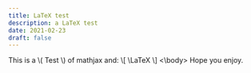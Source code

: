 ```yaml
---
title: LaTeX test
description: a LaTeX test
date: 2021-02-23
draft: false
---
```


<script src="https://polyfill.io/v3/polyfill.min.js?features=es6"></script>
<script id="MathJax-script" async src="https://cdn.jsdelivr.net/npm/mathjax@3/es5/tex-mml-chtml.js"></script>

<body>
  This is a \( Test \) of mathjax and:
    \[ \LaTeX \]
<\body>
Hope you enjoy.
